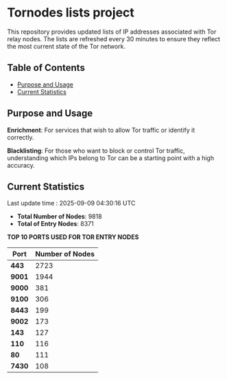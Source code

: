 # Tornodes lists project

This repository provides updated lists of IP addresses associated with Tor relay nodes. The lists are refreshed every 30 minutes to ensure they reflect the most current state of the Tor network.

## Table of Contents

- [Purpose and Usage](#purpose-and-usage)
- [Current Statistics](#current-statistics)


## Purpose and Usage

**Enrichment**: For services that wish to allow Tor traffic or identify it correctly.

**Blacklisting**: For those who want to block or control Tor traffic, understanding which IPs belong to Tor can be a starting point with a high accuracy.

## Current Statistics

Last update time : 2025-09-09 04:30:16 UTC

- **Total Number of Nodes**: 9818
- **Total of Entry Nodes**: 8371

**TOP 10 PORTS USED FOR TOR ENTRY NODES**

| **Port** | **Number of Nodes** |
|------|-----------------|
| **443**   | 2723  |
| **9001**   | 1944  |
| **9000**   | 381  |
| **9100**   | 306  |
| **8443**   | 199  |
| **9002**   | 173  |
| **143**   | 127  |
| **110**   | 116  |
| **80**   | 111  |
| **7430**   | 108  |

